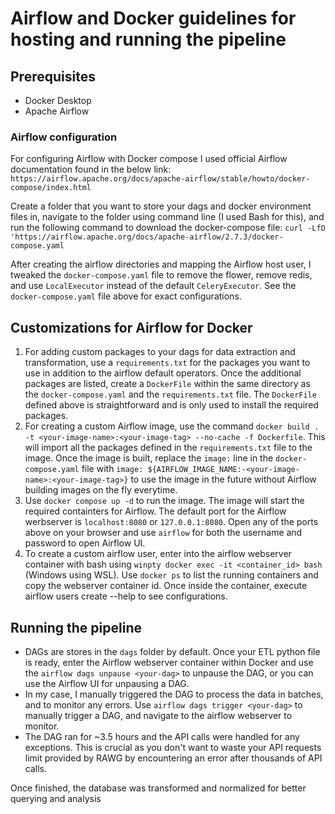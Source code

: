 # Airflow and Docker guidelines for hosting and running the pipeline

## Prerequisites
* Docker Desktop
* Apache Airflow

### Airflow configuration
For configuring Airflow with Docker compose I used official Airflow documentation found in the below link:
`https://airflow.apache.org/docs/apache-airflow/stable/howto/docker-compose/index.html`

Create a folder that you want to store your dags and docker environment files in, navigate to the folder using command line (I used Bash for this),
and run the following command to download the docker-compose file:
`curl -LfO 'https://airflow.apache.org/docs/apache-airflow/2.7.3/docker-compose.yaml`

After creating the airflow directories and mapping the Airflow host user, I tweaked the `docker-compose.yaml` file
to remove the flower, remove redis, and use `LocalExecutor` instead of the default `CeleryExecutor`. See the
`docker-compose.yaml` file above for exact configurations.

## Customizations for Airflow for Docker
1. For adding custom packages to your dags for data extraction and transformation, use a `requirements.txt` for the packages you want to use in addition to the airflow default operators. Once the additional packages are listed, create a `DockerFile` within the same directory as the `docker-compose.yaml` and the `requirements.txt` file. The `DockerFile` defined above is straightforward and is only used to install the required packages.
2. For creating a custom Airflow image, use the command `docker build . -t <your-image-name>:<your-image-tag> --no-cache -f Dockerfile`. This will import all the packages defined in the `requirements.txt` file to the image. Once the image is built, replace the `image:` line in the `docker-compose.yaml` file with `image: ${AIRFLOW_IMAGE_NAME:-<your-image-name>:<your-image-tag>}` to use the image in the future without Airflow building images on the fly everytime.
3. Use `docker compose up -d` to run the image. The image will start the required containters for Airflow. The default port for the Airflow werbserver is `localhost:8080` or `127.0.0.1:8080`. Open any of the ports above on your browser and use `airflow` for both the username and password to open Airflow UI.
4. To create a custom airflow user, enter into the airflow webserver container with bash using `winpty docker exec -it <container_id> bash` (Windows using WSL). Use `docker ps` to list the running containers and copy the webserver container id. Once inside the container, execute airflow users create --help to see configurations.

## Running the pipeline
* DAGs are stores in the `dags` folder by default. Once your ETL python file is ready, enter the Airflow webserver container within Docker and use the `airflow dags unpause <your-dag>` to unpause the DAG, or you can use the Airflow UI for unpausing a DAG.
* In my case, I manually triggered the DAG to process the data in batches, and to monitor any errors. Use `airflow dags trigger <your-dag>` to manually trigger a DAG, and navigate to the airflow webserver to monitor.
* The DAG ran for ~3.5 hours and the API calls were handled for any exceptions. This is crucial as you don't want to waste your API requests limit provided by RAWG by encountering an error after thousands of API calls.

Once finished, the database was transformed and normalized for better querying and analysis
